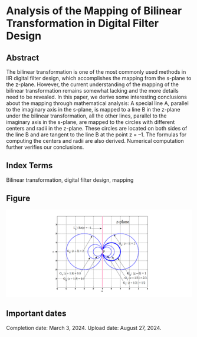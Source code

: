# Analysis of the Mapping of Bilinear Transformation in Digital Filter Design
## Abstract
The bilinear transformation is one of the most commonly used methods in IIR digital filter design, which accomplishes the mapping from the s-plane to the z-plane. However, the current understanding of the mapping of the bilinear transformation remains somewhat lacking and the more details need 
to be revealed. In this paper, we derive some interesting conclusions about the mapping through mathematical analysis: A special line A, parallel to 
the imaginary axis in the s-plane, is mapped to a line B in the z-plane under the bilinear transformation, all the other lines, parallel to the 
imaginary axis in the s-plane, are mapped to the circles with different centers and radii in the z-plane. These circles are located on both sides 
of the line B and are tangent to the line B at the point z = –1. The formulas for computing the centers and radii are also derived. Numerical 
computation further verifies our conclusions.
## Index Terms
Bilinear transformation, digital filter design, mapping
## Figure
![fig1](images/fig1.png)
<!--![image](https://github.com/user-attachments/assets/8df338a8-6964-46a7-bd3a-127cdbd9287f)-->
## Important dates
Completion date: March 3, 2024.
Upload date: August 27, 2024.
